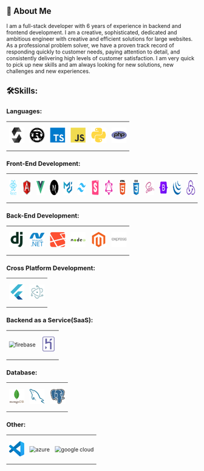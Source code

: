 ## 🚀 About Me

I am a full-stack developer with 6 years of experience in backend and frontend development.
I am a creative, sophisticated, dedicated and ambitious engineer with creative and efficient solutions for large websites.
As a professional problem solver, we have a proven track record of responding quickly to customer needs, paying attention to detail, and consistently delivering high levels of customer satisfaction.
I am very quick to pick up new skills and am always looking for new solutions, new challenges and new experiences.

## 🛠️Skills:

### Languages:

<p align="left">
  <table>
    <tr>
      <td><p align="center"><img src="https://raw.githubusercontent.com/devicons/devicon/master/icons/solidity/solidity-original.svg" alt="solidity" width="40" height="40"/></p></td>
      <td><p align="center"><img src="https://raw.githubusercontent.com/devicons/devicon/master/icons/rust/rust-plain.svg" alt="rust" width="40" height="40"/></p></td>
      <td><p align="center"><img src="https://raw.githubusercontent.com/devicons/devicon/master/icons/typescript/typescript-original.svg" alt="typescript" width="40" height="40"/></p></td>
      <td><p align="center"><img src="https://raw.githubusercontent.com/devicons/devicon/master/icons/javascript/javascript-original.svg" alt="javascript" width="40" height="40"/></p></td>
      <td><p align="center"><img src="https://raw.githubusercontent.com/devicons/devicon/master/icons/python/python-plain.svg" alt="python" width="40" height="40"/></p></td>
      <td><p align="center"><img src="https://raw.githubusercontent.com/devicons/devicon/master/icons/php/php-original.svg" alt="php" width="40" height="40"/></p></td>
    </tr>
    <!-- <tr>
      <td><p align="center">Solidity ⭐5</p></td>
      <td><p align="center">Rust ⭐5</p></td>
      <td><p align="center">Typescript ⭐5</p></td>
      <td><p align="center">Javascript ⭐5</p></td>
      <td><p align="center">Python ⭐5</p></td>
      <td><p align="center">PHP ⭐5</p></td>
    </tr> -->
  </table>
</p>

### Front-End Development:

<p align="left">
  <table>
    <tr>
      <td><p align="center"><img src="https://raw.githubusercontent.com/devicons/devicon/master/icons/react/react-original-wordmark.svg" alt="react" width="40" height="40"/></p></td>
      <td><p align="center"><img src="https://raw.githubusercontent.com/devicons/devicon/master/icons/angularjs/angularjs-original.svg" alt="angular" width="40" height="40"/></p></td>
      <td><p align="center"><img src="https://raw.githubusercontent.com/devicons/devicon/master/icons/vuejs/vuejs-original.svg" alt="vue" width="40" height="40"/></p></td>
      <td><p align="center"><img src="https://raw.githubusercontent.com/devicons/devicon/master/icons/nextjs/nextjs-original.svg" alt="" width="40" height="40"/></p></td>
      <td><p align="center"><img src="https://raw.githubusercontent.com/devicons/devicon/master/icons/materialui/materialui-original.svg" alt="" width="40" height="40"/></p></td>
      <td><p align="center"><img src="https://raw.githubusercontent.com/devicons/devicon/master/icons/tailwindcss/tailwindcss-plain.svg" alt="" width="40" height="40"/></p></td>
      <td><p align="center"><img src="https://raw.githubusercontent.com/devicons/devicon/master/icons/storybook/storybook-original.svg" alt="" width="40" height="40"/></p></td>
    <!-- </tr>
    <tr>
      <td><p align="center">React ⭐5</p></td>
      <td><p align="center">AngularJS ⭐5</p></td>
      <td><p align="center">Vue.js ⭐5</p></td>
      <td><p align="center">Next ⭐5</p></td>
      <td><p align="center">Material UI ⭐5</p></td>
      <td><p align="center">Tailwind CSS ⭐5</p></td>
      <td><p align="center">Storybook ⭐5</p></td>
    </tr>
    <tr> -->
      <td><p align="center"><img src="https://raw.githubusercontent.com/devicons/devicon/master/icons/graphql/graphql-plain.svg" alt="" width="40" height="40"/></p></td>
      <td><p align="center"><img src="https://raw.githubusercontent.com/devicons/devicon/master/icons/html5/html5-original-wordmark.svg" alt="html5" width="40" height="40"/></p></td>
      <td><p align="center"><img src="https://raw.githubusercontent.com/devicons/devicon/master/icons/css3/css3-original-wordmark.svg" alt="css3" width="40" height="40"/></p></td>
      <td><p align="center"><img src="https://raw.githubusercontent.com/devicons/devicon/master/icons/sass/sass-original.svg" alt="" width="40" height="40"/></p></td>
      <td><p align="center"><img src="https://raw.githubusercontent.com/devicons/devicon/master/icons/bootstrap/bootstrap-original.svg" alt="bootstrap" width="40" height="40"/></p></td>
      <td><p align="center"><img src="https://raw.githubusercontent.com/devicons/devicon/master/icons/jquery/jquery-original.svg" alt="" width="40" height="40"/></p></td>
      <td><p align="center"><img src="https://raw.githubusercontent.com/devicons/devicon/master/icons/redux/redux-original.svg" alt="" width="40" height="40"/></p></td>
    </tr>
    <!-- <tr>
      <td><p align="center">GraphQL ⭐5</p></td>
      <td><p align="center">HTML5 ⭐5</p></td>
      <td><p align="center">CSS3 ⭐5</p></td>
      <td><p align="center">Sass ⭐5</p></td>
      <td><p align="center">Bootstrap ⭐5</p></td>
      <td><p align="center">jQuery ⭐5</p></td>
      <td><p align="center">Redux ⭐5</p></td>
    </tr> -->
  </table>
</p>

### Back-End Development:

<p align="left">
  <table>
    <tr>
      <td><p align="center"><img src="https://raw.githubusercontent.com/devicons/devicon/master/icons/django/django-plain.svg" alt="django" width="40" height="40"/></p></td>
      <td><p align="center"><img src="https://raw.githubusercontent.com/devicons/devicon/master/icons/dot-net/dot-net-plain-wordmark.svg" alt="dot-net" width="40" height="40"/></p></td>
      <td><p align="center"><img src="https://raw.githubusercontent.com/devicons/devicon/master/icons/laravel/laravel-plain.svg" alt="laravel" width="40" height="40"/></p></td>
      <td><p align="center"><img src="https://raw.githubusercontent.com/devicons/devicon/master/icons/nodejs/nodejs-original-wordmark.svg" alt="nodejs" width="40" height="40"/></p></td>
      <td><p align="center"><img src="https://raw.githubusercontent.com/devicons/devicon/master/icons/magento/magento-original.svg" alt="magento" width="40" height="40"/></p></td>
      <td><p align="center"><img src="https://raw.githubusercontent.com/devicons/devicon/master/icons/express/express-original-wordmark.svg" alt="express" width="40" height="40"/></p></td>
    </tr>
    <!-- <tr>
      <td><p align="center">Django ⭐5</p></td>
      <td><p align="center">.NET ⭐5</p></td>
      <td><p align="center">Laravel ⭐5</p></td>
      <td><p align="center">NodeJS ⭐5</p></td>
      <td><p align="center">BootstraMagento ⭐5</p></td>
      <td><p align="center">Express ⭐5</p></td>
    </tr> -->
  </table>
</p>

### Cross Platform Development:

<p align="left">
  <table>
    <tr>
      <td><p align="center"><img src="https://raw.githubusercontent.com/devicons/devicon/master/icons/flutter/flutter-original.svg" alt="" width="40" height="40"/></p></td>
      <td><p align="center"><img src="https://raw.githubusercontent.com/devicons/devicon/master/icons/electron/electron-original.svg" alt="" width="40" height="40"/></p></td>
    </tr>
    <!-- <tr>
      <td><p align="center">Flutter ⭐5</p></td>
      <td><p align="center">Electron ⭐5</p></td>
    </tr> -->
  </table>
</p>

### Backend as a Service(SaaS):

<p align="left">
  <table>
    <tr>
    <td><p align="center"><img src="https://www.vectorlogo.zone/logos/firebase/firebase-icon.svg" alt="firebase" width="40" height="40"/></p></td>
    <td><p align="center"><img src="https://raw.githubusercontent.com/devicons/devicon/master/icons/heroku/heroku-original.svg" alt="" width="40" height="40"/></p></td>
    </tr>
  </table>
</p>

### Database:

<p align="left">
  <table>
    <tr>
    <td><p align="center"><img src="https://raw.githubusercontent.com/devicons/devicon/master/icons/mongodb/mongodb-original-wordmark.svg" alt="mongodb" width="40" height="40"/></p></td>
    <td><p align="center"><img src="https://raw.githubusercontent.com/devicons/devicon/master/icons/mysql/mysql-plain.svg" alt="mysql" width="40" height="40"/></p></td>
    <td><p align="center"><img src="https://raw.githubusercontent.com/devicons/devicon/master/icons/postgresql/postgresql-original.svg" alt="postgresql" width="40" height="40"/></p></td>
    </tr>
  </table>
</p>

### Other:

<p align="left">
  <table>
    <tr>
    <td><p align="center"><img src="https://raw.githubusercontent.com/devicons/devicon/master/icons/vscode/vscode-original.svg" alt="vscode" width="40" height="40"/></p></td>
    <td><p align="center"><img src="https://www.vectorlogo.zone/logos/microsoft_azure/microsoft_azure-icon.svg" alt="azure" width="40" height="40"/></p></td>
    <td><p align="center"><img src="https://www.vectorlogo.zone/logos/google_cloud/google_cloud-icon.svg" alt="google cloud" width="40" height="40"/></p></td>
    </tr>
  </table>
</p>
